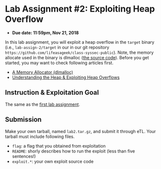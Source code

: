 # Lab Assignment #2: Exploiting Heap Overflow

- **Due date: 11:59pm, Nov 21, 2018**

In this lab assignment, you will exploit a heap overflow in the
`target` binary (i.e., `lab-assign-2/target` in our in our git
repository `https://github.com/lifeasageek/class-syssec-public`). Note, the
memory allocate used in the binary is dlmalloc
([the source code](http://gee.cs.oswego.edu/pub/misc/malloc-2.6.1.c)).
Before you get started, you may want to check following articles
first.

- [A Memory Allocator (dlmalloc)](http://gee.cs.oswego.edu/dl/html/malloc.html)
- [Understanding the Heap & Exploiting Heap Overflows](http://www.mathyvanhoef.com/2013/02/understanding-heap-exploiting-heap.html)

## Instruction & Exploitation Goal

The same as the [first lab assignment](https://github.com/lifeasageek/class-syssec-public/tree/master/lab-assign-1).

## Submission

Make your own tarball, named `lab2.tar.gz`, and submit it through
eTL. Your tarball must include following files.

- `flag`: a flag that you obtained from exploitation
- `README`: shorly describes how to run the exploit (less than five sentences!)
- `exploit.*`: your own exploit source code
